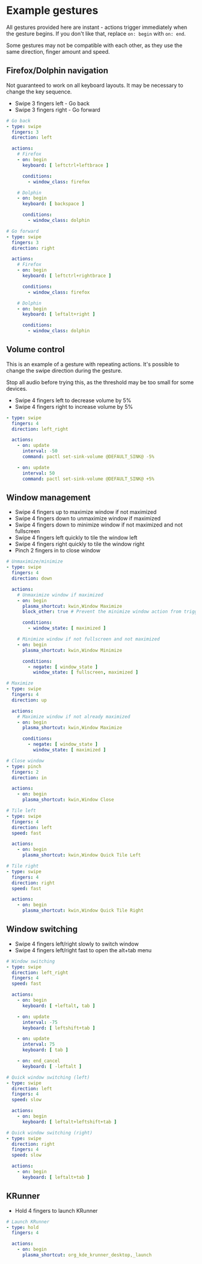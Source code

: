 # Example gestures
All gestures provided here are instant - actions trigger immediately when the gesture begins. If you don't like that, replace ``on: begin`` with ``on: end``.

Some gestures may not be compatible with each other, as they use the same direction, finger amount and speed.

## Firefox/Dolphin navigation
Not guaranteed to work on all keyboard layouts. It may be necessary to change the key sequence.
- Swipe 3 fingers left - Go back
- Swipe 3 fingers right - Go forward

```yaml
# Go back
- type: swipe
  fingers: 3
  direction: left

  actions:
    # Firefox
    - on: begin
      keyboard: [ leftctrl+leftbrace ]

      conditions:
        - window_class: firefox

    # Dolphin
    - on: begin
      keyboard: [ backspace ]

      conditions:
        - window_class: dolphin

# Go forward
- type: swipe
  fingers: 3
  direction: right

  actions:
    # Firefox
    - on: begin
      keyboard: [ leftctrl+rightbrace ]

      conditions:
        - window_class: firefox

    # Dolphin
    - on: begin
      keyboard: [ leftalt+right ]

      conditions:
        - window_class: dolphin
```

## Volume control
This is an example of a gesture with repeating actions. It's possible to change the swipe direction during the gesture.

Stop all audio before trying this, as the threshold may be too small for some devices.

- Swipe 4 fingers left to decrease volume by 5%
- Swipe 4 fingers right to increase volume by 5%

```yaml
- type: swipe
  fingers: 4
  direction: left_right

  actions:
    - on: update
      interval: -50
      command: pactl set-sink-volume @DEFAULT_SINK@ -5%

    - on: update
      interval: 50
      command: pactl set-sink-volume @DEFAULT_SINK@ +5%
```

## Window management
- Swipe 4 fingers up to maximize window if not maximized
- Swipe 4 fingers down to unmaximize window if maximized
- Swipe 4 fingers down to minimize window if not maximized and not fullscreen
- Swipe 4 fingers left quickly to tile the window left
- Swipe 4 fingers right quickly to tile the window right
- Pinch 2 fingers in to close window

```yaml
# Unmaximize/minimize
- type: swipe
  fingers: 4
  direction: down

  actions:
    # Unmaximize window if maximized
    - on: begin
      plasma_shortcut: kwin,Window Maximize
      block_other: true # Prevent the minimize window action from triggering during the same gesture

      conditions:
        - window_state: [ maximized ]

    # Minimize window if not fullscreen and not maximized
    - on: begin
      plasma_shortcut: kwin,Window Minimize

      conditions:
        - negate: [ window_state ]
          window_state: [ fullscreen, maximized ]

# Maximize
- type: swipe
  fingers: 4
  direction: up

  actions:
    # Maximize window if not already maximized
    - on: begin
      plasma_shortcut: kwin,Window Maximize

      conditions:
        - negate: [ window_state ]
          window_state: [ maximized ]

# Close window
- type: pinch
  fingers: 2
  direction: in

  actions:
    - on: begin
      plasma_shortcut: kwin,Window Close

# Tile left
- type: swipe
  fingers: 4
  direction: left
  speed: fast

  actions:
    - on: begin
      plasma_shortcut: kwin,Window Quick Tile Left

# Tile right
- type: swipe
  fingers: 4
  direction: right
  speed: fast

  actions:
    - on: begin
      plasma_shortcut: kwin,Window Quick Tile Right
```

## Window switching
- Swipe 4 fingers left/right slowly to switch window
- Swipe 4 fingers left/right fast to open the alt+tab menu

```yaml
# Window switching
- type: swipe
  direction: left_right
  fingers: 4
  speed: fast

  actions:
    - on: begin
      keyboard: [ +leftalt, tab ]

    - on: update
      interval: -75
      keyboard: [ leftshift+tab ]

    - on: update
      interval: 75
      keyboard: [ tab ]

    - on: end_cancel
      keyboard: [ -leftalt ]

# Quick window switching (left)
- type: swipe
  direction: left
  fingers: 4
  speed: slow

  actions:
    - on: begin
      keyboard: [ leftalt+leftshift+tab ]

# Quick window switching (right)
- type: swipe
  direction: right
  fingers: 4
  speed: slow

  actions:
    - on: begin
      keyboard: [ leftalt+tab ]
```

## KRunner
- Hold 4 fingers to launch KRunner

```yaml
# Launch KRunner
- type: hold
  fingers: 4

  actions:
    - on: begin
      plasma_shortcut: org_kde_krunner_desktop,_launch
```
